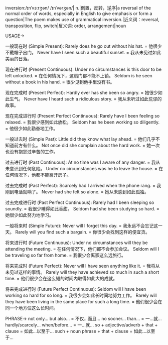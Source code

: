 inversion:/ɪnˈvɜːrʒən/ /ɪnˈvərʒən/| n.|倒置，反转，逆序|a reversal of the normal order of words, especially in English to give emphasis or form a question|The poem makes use of grammatical inversion.|近义词：reversal, transposition, flip, switch|反义词: order, arrangement|noun

USAGE->

一般现在时 (Simple Present):
Rarely does he go out without his hat. = 他很少不戴帽子出门。
Never have I seen such a beautiful sunset. = 我从未见过如此美丽的日落。

现在进行时 (Present Continuous):
Under no circumstances is this door to be left unlocked. = 在任何情况下，这扇门都不能不上锁。
Seldom is he seen without a book in his hand. = 很少见到他手里没有书。

现在完成时 (Present Perfect):
Hardly ever has she been so angry. = 她很少如此生气。
Never have I heard such a ridiculous story. = 我从未听过如此荒谬的故事。

现在完成进行时 (Present Perfect Continuous):
Rarely have I been feeling so relaxed. = 我很少感到如此放松。
Seldom has he been working so diligently. = 他很少如此勤奋地工作。

一般过去时 (Simple Past):
Little did they know what lay ahead. = 他们几乎不知道前方有什么。
Not once did she complain about the hard work. = 她一次也没有抱怨过辛苦的工作。

过去进行时 (Past Continuous):
At no time was I aware of any danger. = 我从未意识到任何危险。
Under no circumstances was he to leave the house. = 在任何情况下，他都不能离开房子。

过去完成时 (Past Perfect):
Scarcely had I arrived when the phone rang. = 我刚到电话就响了。
Never had she felt so alone. = 她从未感到如此孤独。

过去完成进行时 (Past Perfect Continuous):
Rarely had I been sleeping so soundly. = 我很少睡得如此香甜。
Seldom had she been studying so hard. = 她很少如此努力地学习。

一般将来时 (Simple Future):
Never will I forget this day. = 我永远不会忘记这一天。
Rarely will you find such a bargain. = 你很少会找到这样的便宜货。

将来进行时 (Future Continuous):
Under no circumstances will they be attending the meeting. = 在任何情况下，他们都不会参加会议。
Seldom will I be traveling so far from home. = 我很少会离家这么远旅行。

将来完成时 (Future Perfect):
Never will I have seen anything like it. = 我将从未见过这样的事情。
Rarely will they have achieved so much in such a short time. = 他们很少会在这么短的时间内取得如此大的成就。

将来完成进行时 (Future Perfect Continuous):
Seldom will I have been working so hard for so long. = 我很少会如此长时间地努力工作。
Rarely will they have been living in the same place for such a long time. = 他们很少会在同一个地方住这么长时间。

PHRASE->
not only... but also... = 不仅...而且...
no sooner... than... = 一...就...
hardly/scarcely... when/before... = 一...就...
so + adjective/adverb + that + clause = 如此...以至于...
such + noun phrase + that + clause = 如此...以至于...
